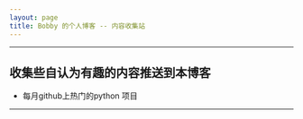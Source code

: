 ```yaml
---
layout: page
title: Bobby 的个人博客 -- 内容收集站
---
```

---

## 收集些自认为有趣的内容推送到本博客

- 每月github上热门的python 项目

---
